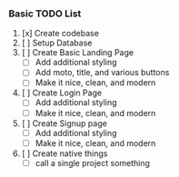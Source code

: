 ### Basic TODO List

1. [x] Create codebase
2. [ ] Setup Database
3. [ ] Create Basic Landing Page
    - [ ] Add additional styling
    - [ ] Add moto, title, and various buttons
    - [ ] Make it nice, clean, and modern
4. [ ] Create Login Page
    - [ ] Add additional styling
    - [ ] Make it nice, clean, and modern
5. [ ] Create Signup page
    - [ ] Add additional styling
    - [ ] Make it nice, clean, and modern
5. [ ] Create native things
    - [ ] call a single project something